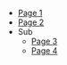 <ul>

  <li><a href="{{path}}/page1">Page 1</a></li>
  <li><a href="{{path}}/page2">Page 2</a></li>

  <li>
    Sub
    <ul>
      <li><a href="{{path}}/sub/page3">Page 3</a></li>
      <li><a href="{{path}}/sub/page4">Page 4</a></li>
    </ul>
  </li>

</ul>

